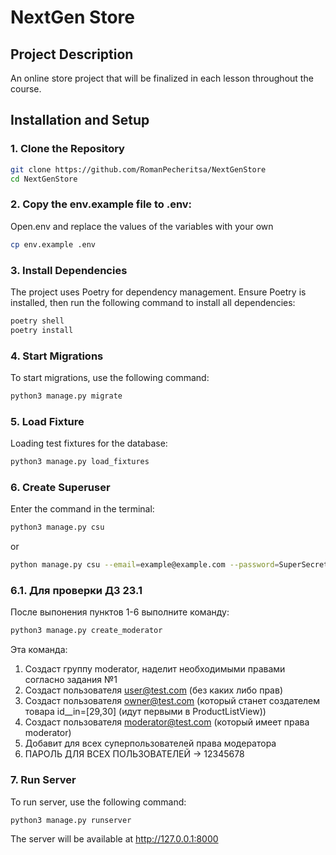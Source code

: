 # NextGen Store

## Project Description

An online store project that will be finalized in each lesson throughout the course.

## Installation and Setup

### 1. Clone the Repository

```bash
git clone https://github.com/RomanPecheritsa/NextGenStore
cd NextGenStore
```
### 2. Copy the env.example file to .env:

Open.env and replace the values of the variables with your own

```bash
cp env.example .env
```

### 3. Install Dependencies
The project uses Poetry for dependency management. Ensure Poetry is installed, then run the following command to install all dependencies:
```bash
poetry shell
poetry install
```
### 4. Start Migrations
To start migrations, use the following command:
```bash
python3 manage.py migrate
```

### 5. Load Fixture
Loading test fixtures for the database:
```bash
python3 manage.py load_fixtures
```

### 6. Create Superuser
Enter the command in the terminal:
```bash
python3 manage.py csu
```
or
```bash
python manage.py csu --email=example@example.com --password=SuperSecretPassword123
```

### 6.1. Для проверки ДЗ 23.1
После выпонения пунктов 1-6
выполните команду:
```bash
python3 manage.py create_moderator
```
Эта команда:
1. Создаст группу moderator, наделит необходимыми правами согласно задания №1
2. Создаст пользователя user@test.com (без каких либо прав)
3. Создаст пользователя owner@test.com (который станет создателем товара id__in=[29,30] (идут первыми в ProductListView))
4. Создаст пользователя moderator@test.com (который имеет права moderator)
5. Добавит для всех суперпользователей права модератора
6. ПАРОЛЬ ДЛЯ ВСЕХ ПОЛЬЗОВАТЕЛЕЙ -> 12345678


### 7. Run Server
To run server, use the following command:
```bash
python3 manage.py runserver
```
The server will be available at http://127.0.0.1:8000